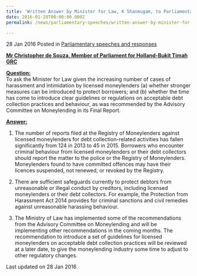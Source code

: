 ```yaml
---
title: 'Written Answer by Minister for Law, K Shanmugam, to Parliamentary Question on Harassment by Licensed Moneylenders'
date: 2016-01-28T00:00:00.000Z
permalink: /news/parliamentary-speeches/written-answer-by-minister-for-law--k-shanmugam--to-parliamentar4/

---
```



28 Jan 2016 Posted in [Parliamentary speeches and responses](/news/parliamentary-speeches)

**<u>Mr Christopher de Souza, Member of Parliament for Holland-Bukit Timah GRC</u>**

**<u>Question:</u>**  
To ask the Minister for Law given the increasing number of cases of harassment and intimidation by licensed moneylenders (a) whether stronger measures can be introduced to protect borrowers; and (b) whether the time has come to introduce clear guidelines or regulations on acceptable debt collection practices and behaviour, as was recommended by the Advisory Committee on Moneylending in its Final Report.

**<u>Answer:</u>**  
1. The number of reports filed at the Registry of Moneylenders against licensed moneylenders for debt collection-related activities has fallen significantly from 124 in 2013 to 45 in 2015. Borrowers who encounter criminal behaviour from licensed moneylenders or their debt collectors should report the matter to the police or the Registry of Moneylenders. Moneylenders found to have committed offences may have their licences suspended, not renewed, or revoked by the Registry. 



2. There are sufficient safeguards currently to protect debtors from unreasonable or illegal conduct by creditors, including licensed moneylenders or their debt collectors. For example, the Protection from Harassment Act 2014 provides for criminal sanctions and civil remedies against unreasonable harassing behaviour. 

3. The Ministry of Law has implemented some of the recommendations from the Advisory Committee on Moneylending and will be implementing other recommendations in the coming months. The recommendation to introduce a set of guidelines for licensed moneylenders on acceptable debt collection practices will be reviewed at a later date, to give the moneylending industry some time to adjust to other regulatory changes. 


<p class="right-side-updated">Last updated on 28 Jan 2016</p> 
